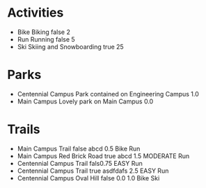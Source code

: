 # Activities

*	Bike	Biking	false	2
*	Run	Running	false	5
*	Ski	Skiing and Snowboarding	true	25

# Parks

*	Centennial Campus	Park contained on Engineering Campus	1.0
*	Main Campus	Lovely park on Main Campus	0.0

# Trails

*	Main Campus	Trail	false	abcd	0.5		Bike	Run
*	Main Campus	Red Brick Road	true	abcd	1.5	MODERATE	Run
*	Centennial Campus	Trail	fals0.75	EASY	Run
*	Centennial Campus	Trail	true	asdfdafs 2.5	EASY	Run
*	Centennial Campus	Oval Hill	false	0.0	1.0	Bike	Ski
